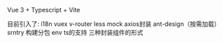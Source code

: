 Vue 3 + Typescript + Vite

目前引入了:
i18n
vuex
v-router
less
mock
axios封装
ant-design（按需加载）
srntry
构建分包
env
ts的支持
三种封装组件的形式
